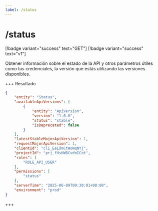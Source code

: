 ```yaml
---
label: /status
---
```

# /status
[!badge variant="success" text="GET"] [!badge variant="success" text="v1"]

Obtener información sobre el estado de la API y otros parámetros útiles como tus credenciales, la versión que estás utilizando las versiones disponibles.

+++ Resultado
```json
{
    "entity": "Status",
    "availableApiVersions": [
        {
            "entity": "ApiVersion",
            "version": "1.0.0",
            "status": "stable",
            "isDeprecated": false
        }
    ],
    "latestStableMajorApiVersion": 1,
    "requestMajorApiVersion": 1,
    "clientId": "cli_EeLdmCtWoWqNYj",
    "projectId": "prj_fHsHWBCvdnICot",
    "roles": [
        "ROLE_API_USER"
    ],
    "permissions": [
        "status"
    ],
    "serverTime": "2025-06-09T09:30:01+00:00",
    "environment": "prod"
}
```
+++
